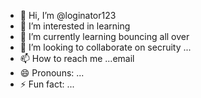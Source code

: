 - 👋 Hi, I’m @loginator123
- 👀 I’m interested in learning
- 🌱 I’m currently learning bouncing all over
- 💞️ I’m looking to collaborate on secruity ...
- 📫 How to reach me ...email
- 😄 Pronouns: ...
- ⚡ Fun fact: ...

<!---
loginator123/loginator123 is a ✨ special ✨ repository because its `README.md` (this file) appears on your GitHub profile.
You can click the Preview link to take a look at your changes.
--->
